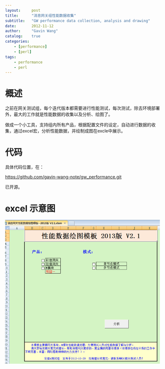 ```yaml
---
layout:     post
title:      "消息网关组性能数据收集"
subtitle:   "GW performance data collection, analysis and drawing"
date:       2012-11-12
author:     "Gavin Wang"
catalog:    true
categories:
    - [performance]
    - [perl]
tags:
    - performance
    - perl
---
```


# 概述

之前在网关测试组，每个迭代版本都需要进行性能测试，每次测试，除去环境部署外，最大的工作就是性能数据的收集以及分析、绘图了。

做成一个小工具，支持组内所有产品，根据配置文件的设定，自动进行数据的收集，通过excel宏，分析性能数据，并绘制成图在excle中展示。

# 代码

具体代码位置，在：

https://github.com/gavin-wang-note/gw_performance.git

已开源。


# excel 示意图

<img class="shadow" src="/img/in-post/excel_eg.png" width="1200">

